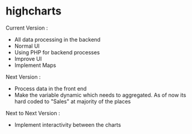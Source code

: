 # highcharts

Current Version : 
- All data processing in the backend
- Normal UI
- Using PHP for backend processes
- Improve UI
- Implement Maps

Next Version : 
- Process data in the front end
- Make the variable dynamic which needs to aggregated. As of now its hard coded to "Sales" at majority of the places

Next to Next Version : 
- Implement interactivity between the charts
